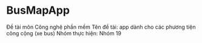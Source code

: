 # BusMapApp
Đề tài môn Công nghệ phần mềm
Tên đề tài: app dành cho các phương tiện công cộng (xe bus)
Nhóm thực hiện: Nhóm 19
